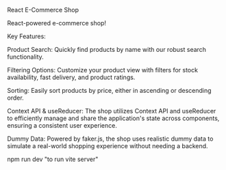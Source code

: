 React E-Commerce Shop

React-powered e-commerce shop!

Key Features:

Product Search: Quickly find products by name with our robust search functionality.

Filtering Options: Customize your product view with filters for stock availability, fast delivery, and product ratings.

Sorting: Easily sort products by price, either in ascending or descending order.

Context API & useReducer: The shop utilizes Context API and useReducer to efficiently manage and share the application's state across components, ensuring a consistent user experience.

Dummy Data: Powered by faker.js, the shop uses realistic dummy data to simulate a real-world shopping experience without needing a backend.

npm run dev 
"to run vite server"
